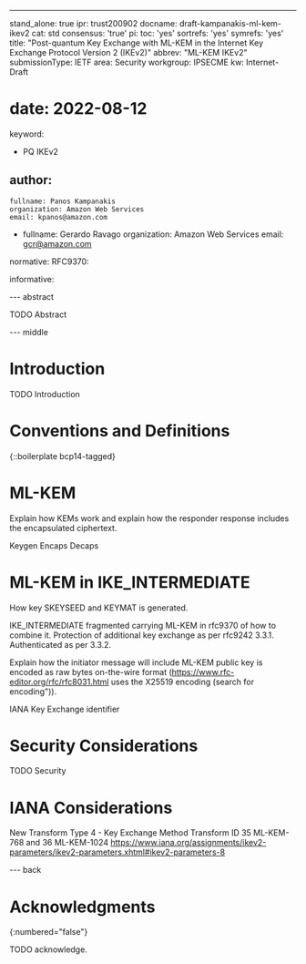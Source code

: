 ---
stand_alone: true
ipr: trust200902
docname: draft-kampanakis-ml-kem-ikev2
cat: std
consensus: 'true'
pi:
  toc: 'yes'
  sortrefs: 'yes'
  symrefs: 'yes'
title: "Post-quantum Key Exchange with ML-KEM in the Internet Key Exchange Protocol Version 2 (IKEv2)"
abbrev: "ML-KEM IKEv2"
submissionType: IETF
area: Security
workgroup: IPSECME
kw: Internet-Draft
# date: 2022-08-12
keyword:
 - PQ IKEv2

author:
 -
    fullname: Panos Kampanakis
    organization: Amazon Web Services 
    email: kpanos@amazon.com

 -
    fullname: Gerardo Ravago
    organization: Amazon Web Services 
    email: gcr@amazon.com

normative:
    RFC9370: 

informative:


--- abstract

TODO Abstract


--- middle

# Introduction

TODO Introduction


# Conventions and Definitions

{::boilerplate bcp14-tagged}

# ML-KEM 

Explain how KEMs work and explain how the responder response includes the encapsulated ciphertext.

Keygen
Encaps
Decaps

# ML-KEM in IKE_INTERMEDIATE 

How key SKEYSEED and KEYMAT is generated. 

IKE_INTERMEDIATE fragmented carrying ML-KEM in rfc9370 of how to combine it. Protection of additional key exchange as per rfc9242 3.3.1. Authenticated as per 3.3.2. 

Explain how the initiator message will include ML-KEM public key is encoded as raw bytes on-the-wire format (https://www.rfc-editor.org/rfc/rfc8031.html uses the X25519 encoding (search for encoding")). 

IANA Key Exchange identifier 

# Security Considerations

TODO Security


# IANA Considerations

New Transform Type 4 - Key Exchange Method Transform ID 35 ML-KEM-768 and 36 ML-KEM-1024 https://www.iana.org/assignments/ikev2-parameters/ikev2-parameters.xhtml#ikev2-parameters-8 


--- back

# Acknowledgments
{:numbered="false"}

TODO acknowledge.

